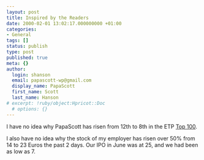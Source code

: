 ```yaml
---
layout: post
title: Inspired by the Readers
date: 2000-02-01 13:02:17.000000000 +01:00
categories:
- General
tags: []
status: publish
type: post
published: true
meta: {}
author:
  login: shanson
  email: papascott-wp@gmail.com
  display_name: PapaScott
  first_name: Scott
  last_name: Hanson
# excerpt: !ruby/object:Hpricot::Doc
  # options: {}
---
```

<p>I have no idea why PapaScott has risen from 12th to 8th in the ETP <a href="http://www.editthispage.com/Top100">Top 100</a>.</p>
<p>I also have no idea why the stock of my employer has risen over 50% from 14 to 23 Euros the past 2 days. Our IPO in June was at 25, and we had been as low as 7.</p>
